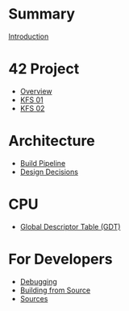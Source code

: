 # Summary

[Introduction](README.md)

# 42 Project

- [Overview](project/overview.md)
- [KFS 01](project/kfs_01.md)
- [KFS 02](project/kfs_02.md)
<!--- [KFS 03](project/kfs_03.md)-->

# Architecture

<!--- [System Overview](architecture/overview.md)-->
- [Build Pipeline](architecture/build.md)
- [Design Decisions](architecture/design.md)
<!--- [Rust & Me](architecture/rust.md)-->

# CPU

- [Global Descriptor Table (GDT)](cpu/gdt.md)

# For Developers

- [Debugging](developers/debug.md)
- [Building from Source](developers/building.md)
- [Sources](developers/sources.md)
